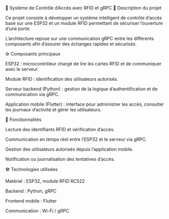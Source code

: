 🔐 Système de Contrôle d’Accès avec RFID et gRPC
🧠 Description du projet

Ce projet consiste à développer un système intelligent de contrôle d’accès basé sur une ESP32 et un module RFID permettant de sécuriser l’ouverture d’une porte.

L’architecture repose sur une communication gRPC entre les différents composants afin d’assurer des échanges rapides et sécurisés.

⚙️ Composants principaux

ESP32 : microcontrôleur chargé de lire les cartes RFID et de communiquer avec le serveur.

Module RFID : identification des utilisateurs autorisés.

Serveur backend (Python) : gestion de la logique d’authentification et de communication via gRPC.

Application mobile (Flutter) : interface pour administrer les accès, consulter les journaux d’activité et gérer les utilisateurs.

🚀 Fonctionnalités

Lecture des identifiants RFID et vérification d’accès.

Communication en temps réel entre l’ESP32 et le serveur via gRPC.

Gestion des utilisateurs autorisés depuis l’application mobile.

Notification ou journalisation des tentatives d’accès.

🛠️ Technologies utilisées

Matériel : ESP32, module RFID RC522

Backend : Python, gRPC

Frontend mobile : Flutter

Communication : Wi-Fi / gRPC
